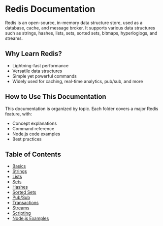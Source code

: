 # Redis Documentation

Redis is an open-source, in-memory data structure store, used as a database, cache, and message broker. It supports various data structures such as strings, hashes, lists, sets, sorted sets, bitmaps, hyperloglogs, and streams.

## Why Learn Redis?

- Lightning-fast performance
- Versatile data structures
- Simple yet powerful commands
- Widely used for caching, real-time analytics, pub/sub, and more

## How to Use This Documentation

This documentation is organized by topic. Each folder covers a major Redis feature, with:

- Concept explanations
- Command reference
- Node.js code examples
- Best practices

## Table of Contents

- [Basics](../basics/README.md)
- [Strings](../strings/README.md)
- [Lists](../lists/README.md)
- [Sets](../sets/README.md)
- [Hashes](../hashes/README.md)
- [Sorted Sets](../sorted-sets/README.md)
- [Pub/Sub](../pubsub/README.md)
- [Transactions](../transactions/README.md)
- [Streams](../streams/README.md)
- [Scripting](../scripts/README.md)
- [Node.js Examples](../node-examples/README.md)
